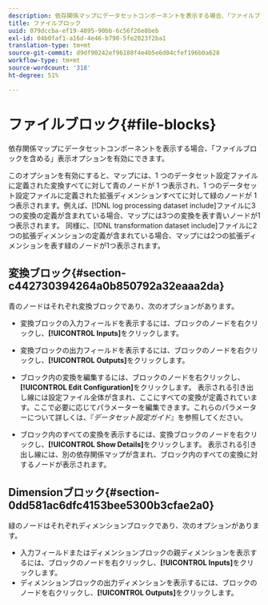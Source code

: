 ```yaml
---
description: 依存関係マップにデータセットコンポーネントを表示する場合、「ファイルブロックを含める」表示オプションを有効にできます。
title: ファイルブロック
uuid: 079dccba-ef19-4895-90bb-6c56f26e8beb
exl-id: 04b0faf1-a16d-4e46-b790-5fe2023f2ba1
translation-type: tm+mt
source-git-commit: d9df90242ef96188f4e4b5e6d04cfef196b0a628
workflow-type: tm+mt
source-wordcount: '318'
ht-degree: 51%

---
```


# ファイルブロック{#file-blocks}

依存関係マップにデータセットコンポーネントを表示する場合、「ファイルブロックを含める」表示オプションを有効にできます。

このオプションを有効にすると、マップには、1 つのデータセット設定ファイルに定義された変換すべてに対して青のノードが 1 つ表示され、1 つのデータセット設定ファイルに定義された拡張ディメンションすべてに対して緑のノードが 1 つ表示されます。例えば、[!DNL log processing dataset include]ファイルに3つの変換の定義が含まれている場合、マップには3つの変換を表す青いノードが1つ表示されます。 同様に、[!DNL transformation dataset include]ファイルに2つの拡張ディメンションの定義が含まれている場合、マップには2つの拡張ディメンションを表す緑のノードが1つ表示されます。

## 変換ブロック{#section-c442730394264a0b850792a32eaaa2da}

青のノードはそれぞれ変換ブロックであり、次のオプションがあります。

* 変換ブロックの入力フィールドを表示するには、ブロックのノードを右クリックし、**[!UICONTROL Inputs]**&#x200B;をクリックします。
* 変換ブロックの出力フィールドを表示するには、ブロックのノードを右クリックし、**[!UICONTROL Outputs]**&#x200B;をクリックします。
* ブロック内の変換を編集するには、ブロックのノードを右クリックし、**[!UICONTROL Edit Configuration]**&#x200B;をクリックします。 表示される引き出し線には設定ファイル全体が含まれ、ここにすべての変換が定義されています。ここで必要に応じてパラメーターを編集できます。これらのパラメーターについて詳しくは、『*データセット設定ガイド*』を参照してください。

* ブロック内のすべての変換を表示するには、変換ブロックのノードを右クリックし、**[!UICONTROL Show Details]**&#x200B;をクリックします。 表示される引き出し線には、別の依存関係マップが含まれ、ブロック内のすべての変換に対するノードが表示されます。

## Dimensionブロック{#section-0dd581ac6dfc4153bee5300b3cfae2a0}

緑のノードはそれぞれディメンションブロックであり、次のオプションがあります。

* 入力フィールドまたはディメンションブロックの親ディメンションを表示するには、ブロックのノードを右クリックし、**[!UICONTROL Inputs]**&#x200B;をクリックします。
* ディメンションブロックの出力ディメンションを表示するには、ブロックのノードを右クリックし、**[!UICONTROL Outputs]**&#x200B;をクリックします。

